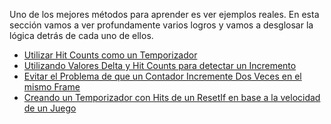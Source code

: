 Uno de los mejores métodos para aprender es ver ejemplos reales. En esta sección vamos a ver profundamente varios logros y vamos a desglosar la lógica detrás de cada uno de ellos.

- [Utilizar Hit Counts como un Temporizador](/es/developer-docs/real-examples/using-hit-counts-as-a-timer.html)
- [Utilizando Valores Delta y Hit Counts para detectar un Incremento](/es/developer-docs/real-examples/using-delta-values-and-hit-counts-to-detect-an-increment.html)
- [Evitar el Problema de que un Contador Incremente Dos Veces en el mismo Frame](/es/developer-docs/real-examples/circumvent-the-problem-of-a-counter-incrementing-twice-in-the-same-frame.html)
- [Creando un Temporizador con Hits de un ResetIf en base a la velocidad de un Juego](/es/developer-docs/real-examples/creating-a-timer-with-reset-if-hits-based-on-the-speed-of-the-game.html)
